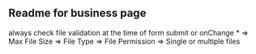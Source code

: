 ## Readme for business page
always check file validation at the time of form submit or onChange
  *
    => Max File Size
    => File Type
    => File Permission
    => Single or multiple files
